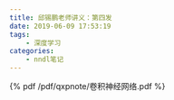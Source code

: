 ```yaml
---
title: 邱锡鹏老师讲义：第四发
date: 2019-06-09 17:53:19
tags:
    - 深度学习
categories: 
    - nndl笔记
---
```


<!--more-->

{% pdf /pdf/qxpnote/卷积神经网络.pdf %}
